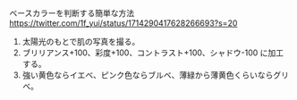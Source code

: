 ベースカラーを判断する簡単な方法
https://twitter.com/1f_yui/status/1714290417628266693?s=20

1. 太陽光のもとで肌の写真を撮る。
2. ブリリアンス+100、彩度+100、コントラスト+100、シャドウ-100 に加工する。
3. 強い黄色ならイエベ、ピンク色ならブルベ、薄緑から薄黄色くらいならグリベ。
